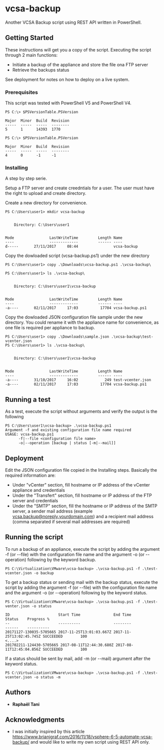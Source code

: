 # vcsa-backup
Another VCSA Backup script using REST API written in PowerShell.
## Getting Started

These instructions will get you a copy of the script. Executing the script through 2 main functions:
* Initiate a backup of the appliance and store the file ona FTP server
* Retrieve the backups status

See deployment for notes on how to deploy on a live system.

### Prerequisites

This script was tested with PowerShell V5 and PowerShell V4.

```
PS C:\> $PSVersionTable.PSVersion

Major  Minor  Build  Revision
-----  -----  -----  --------
5      1      14393  1770

PS C:\> $PSVersionTable.PSVersion

Major  Minor  Build  Revision
-----  -----  -----  --------
4      0      -1     -1
```

### Installing

A step by step serie.

Setup a FTP server and create creedntials for a user.
The user must have the right to upload and create directory.

Create a new directory for convenience.

```
PS C:\Users\user1> mkdir vcsa-backup


    Directory: C:\Users\user1


Mode                LastWriteTime         Length Name
----                -------------         ------ ----
d-----       27/11/2017     08:44                vcsa-backup
```

Copy the dowloaded script (vcsa-backup.ps1) under the new directory

```
PS C:\Users\user1> copy .\Downloads\vcsa-backup.ps1 .\vcsa-backup\

PS C:\Users\user1> ls .\vcsa-backup\


    Directory: C:\Users\user1\vcsa-backup


Mode                LastWriteTime         Length Name
----                -------------         ------ ----
-a----       02/11/2017     17:03          17704 vcsa-backup.ps1
```

Copy the dowloaded JSON configuration file sample under the new directory. You could rename it with the appliance name for convenience, as one file is required per appliance to backup.

```
PS C:\Users\user1> copy .\Downloads\sample.json .\vcsa-backup\test-vcenter.json
PS C:\Users\user1> ls .\vcsa-backup\


    Directory: C:\Users\user1\vcsa-backup


Mode                LastWriteTime         Length Name
----                -------------         ------ ----
-a----       31/10/2017     16:02            249 test-vcenter.json
-a----       02/11/2017     17:03          17704 vcsa-backup.ps1
```


## Running a test

As a test, execute the script without arguments and verify the output is the following

```
PS C:\Users\user1\vcsa-backup> .\vcsa-backup.ps1
Argument -f and existing configuration file name required
USAGE: vcsa-backup.ps1
      -f|--file <configuration file name>
      -o|--operation [backup | status [-m|--mail]]
```

## Deployment

Edit the JSON configuration file copied in the Installing steps.
Basically the required information are:
* Under "vCenter" section, fill hostname or IP address of the vCenter appliance and credentials
* Under the "Transfert" section, fill hostname or IP address of the FTP server and credentials
* Under the "SMTP" section, fill the hostname or IP address of the SMTP server, a sender mail address (example vcsa.backup@noreply.yourdomain.com) and a recipient mail address (comma separated if several mail addresses are required)

## Running the script

To run a backup of an appliance, execute the script by adding the argument -f (or --file) with the configuration file name and the argument -o (or --operation) following by the keyword backup.
```
PS C:\Virtualization\VMware\vcsa-backup> .\vcsa-backup.ps1 -f .\test-vcenter.json -o backup
```

To get a backup status or sending mail with the backup status, execute the script by adding the argument -f (or --file) with the configuration file name and the argument -o (or --operation) following by the keyword status.
```
PS C:\Virtualization\VMware\vcsa-backup> .\vcsa-backup.ps1 -f .\test-venter.json -o status

ID                      Start Time               End Time                 Status    Progress %
--                      ----------               --------                 ------    ----------
20171127-130035-5705665 2017-11-25T13:01:03.667Z 2017-11-25T13:02:45.745Z SUCCEEDED        100
<....>
201702211-124430-5705665 2017-08-11T12:44:30.680Z 2017-08-11T12:45:04.856Z SUCCEEDED        100
```
If a status should be sent by mail, add -m (or --mail) argument after the keyword status.

```
PS C:\Virtualization\VMware\vcsa-backup> .\vcsa-backup.ps1 -f .\test-vcenter.json -o status -m
```
## Authors

* **Raphaël Tani**

## Acknowledgments

* I was initially inspired by this article https://www.brianjgraf.com/2016/11/18/vsphere-6-5-automate-vcsa-backup/ and would like to write my own script using REST API only. 
